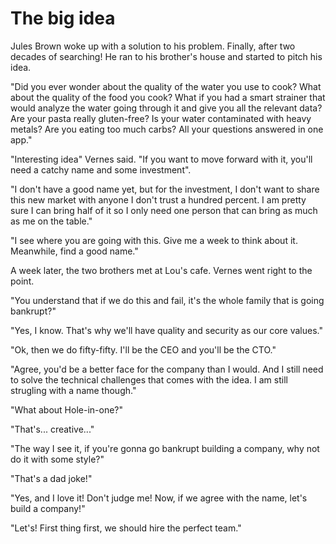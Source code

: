 # The big idea

Jules Brown woke up with a solution to his problem.
Finally, after two decades of searching!
He ran to his brother's house and started to pitch his idea.

"Did you ever wonder about the quality of the water you use to cook?
What about the quality of the food you cook?
What if you had a smart strainer that would analyze the water going through it and give you all the relevant data?
Are your pasta really gluten-free?
Is your water contaminated with heavy metals?
Are you eating too much carbs?
All your questions answered in one app."

"Interesting idea" Vernes said. "If you want to move forward with it, you'll need a catchy name and some investment".

"I don't have a good name yet, but for the investment, I don't want to share this new market with anyone I don't trust a hundred percent. I am pretty sure I can bring half of it so I only need one person that can bring as much as me on the table."

"I see where you are going with this. Give me a week to think about it. Meanwhile, find a good name."

A week later, the two brothers met at Lou's cafe.
Vernes went right to the point.

"You understand that if we do this and fail, it's the whole family that is going bankrupt?"

"Yes, I know. That's why we'll have quality and security as our core values."

"Ok, then we do fifty-fifty. I'll be the CEO and you'll be the CTO."

"Agree, you'd be a better face for the company than I would. And I still need to solve the technical challenges that comes with the idea. I am still strugling with a name though."

"What about Hole-in-one?"

"That's... creative..."

"The way I see it, if you're gonna go bankrupt building a company, why not do it with some style?"

"That's a dad joke!"

"Yes, and I love it! Don't judge me! Now, if we agree with the name, let's build a company!"

"Let's! First thing first, we should hire the perfect team."
